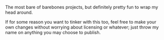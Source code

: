 The most bare of barebones projects, but definitely pretty fun to wrap my head around. 

If for some reason you want to tinker with this too, feel free to make your own changes without worrying about licensing or whatever; just throw my name on anything you may choose to publish.
